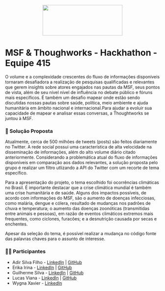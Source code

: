 <p align="center">
  <img width="260" height="100" src="https://www.msf.org/themes/custom/msf_theme/src/kss/components/icons/assets/logo-white-en.svg">
</p>

# MSF & Thoughworks - Hackhathon - Equipe 415

O volume e a complexidade crescentes do fluxo de informações disponíveis tornaram desafiadora a realização de pesquisas qualificadas e relevantes que gerem insights sobre atores engajados nas pautas da MSF, seus pontos de vista, além de seu nível nível de influência no debate público e fóruns mais específicos. É também um desafio mapear onde estão sendo discutidas nossas pautas sobre saúde, política, meio ambiente e ajuda humanitária em âmbito nacional e internacional.Para ajudar a evoluir sua capacidade de mapear e analisar essas conversas, a Thoughtworks se juntou à MSF.

### :round_pushpin: Solução Proposta

Atualmente, cerca de 500 milhões de tweets (posts) são feitos diariamente no Twitter. A rede social possui uma característica de alta velocidade na disseminação de informações, além do alto volume diário citado anteriormente. Considerando a problemática atual do fluxo de informações disponíveis em comparação aos dados relevantes, a solução proposta pelo grupo é realizar um filtro utlizando a API do Twitter com um recorte de tema específico. 

Para a apresentação do projeto, o tema escolhido foi ocorrências climáticas no Brasil. É importante destacar que a crise climática mundial é também uma crise humanitária e de saúde. Alguns dos impactos possíveis, de acordo com informações do MSF, são o aumento de doenças infecciosas, como malária, dengue e cólera, resultado de mudanças nos padrões de chuva e temperatura; o aumento das doenças zoonóticas (transmitidas entre animais e pessoas), em razão de eventos climáticos extremos mais frequentes, como ciclones, furacões; e a desnutrição causada por secas e enchentes.

Apesar da seleção do tema, é possível realizar a mudança no código fonte das palavras chaves para o assunto de interesse.

### :technologist: Participantes
* Adir Silva Filho - [LinkedIn](https://www.linkedin.com/in/adir-silva-filho/) | [GitHub](https://github.com/silva-filho) <br>
* Erika Irina - [LinkedIn](https://www.linkedin.com/in/erikairina/) | [GitHub](https://github.com/erikaisc) <br>
* Guilherme Silva - [LinkedIn](https://www.linkedin.com/in/guilherme-s-silva22/) | [GitHub](https://github.com/guilherme-s-silva/) <br>
* Lucas Viana - [LinkedIn](https://www.linkedin.com/in/lucas-viana-006156b2/) | [GitHub](https://github.com/Lukstorms) <br>
* Wygna Xavier - [LinkedIn](https://www.linkedin.com/in/wygnaxavier) <br>


